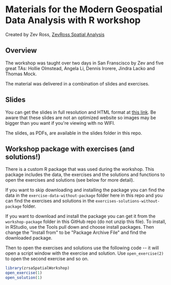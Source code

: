 # Materials for the Modern Geospatial Data Analysis with R workshop

Created by Zev Ross, [ZevRoss Spatial Analysis](https://www.zevross.com)

## Overview

The workshop was taught over two days in San Franscisco by Zev and five great TAs: Hollie Olmstead, Angela Li, Dennis Irorere, Jindra Lacko and Thomas Mock. 

The material was delivered in a combination of slides and exercises.

## Slides

You can get the slides in full resolution and HTML format at [this link](https://t.co/rSzPTt6VBk). Be aware that these slides are not an optimized website so images may be bigger than you want if you're viewing with no WIFI. 

The slides, as PDFs, are available in the slides folder in this repo.

## Workshop package with exercises (and solutions!)

There is a custom R package that was used during the workshop. This package includes the data, the exercises and the solutions and functions to open the exercises and solutions (see below for more detail).

If you want to skip downloading and installing the package you can find the data in the `exercise-data-without-package` folder here in this repo and you can find the exercises and solutions in the `exercises-solutions-without-package` folder.

If you want to download and install the package you can get it from the `workshop-package` folder in this GitHub repo (do not unzip this file). To install, in RStudio, use the Tools pull down and choose install packages. Then change the "Install from" to be "Package Archive File" and find the downloaded package.

Then to open the exercises and solutions use the following code -- it will open a script window with the exercise and solution. Use `open_exercise(2)` to open the second exercise and so on.

```r
library(zrsaSpatialWorkshop)
open_exercise(1)
open_solution(1)
```


